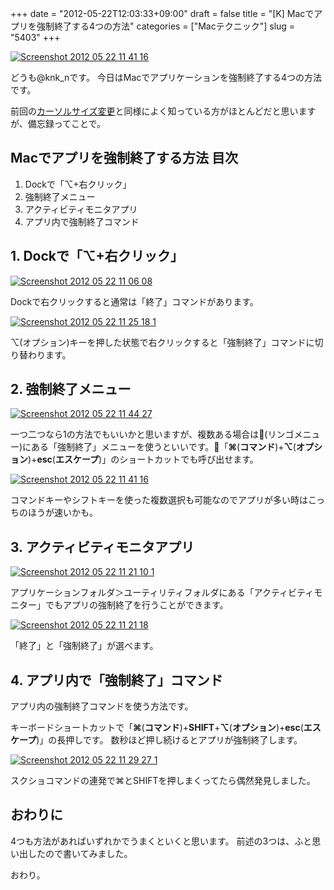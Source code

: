 +++
date = "2012-05-22T12:03:33+09:00"
draft = false
title = "[K] Macでアプリを強制終了する4つの方法"
categories = ["Macテクニック"]
slug = "5403"
+++

<div class="center"><a href="http://knk-n.com.s3-website-ap-northeast-1.amazonaws.com/images/2012/05/screenshot-2012-05-22-11.41.16.jpg"><img src="http://knk-n.com.s3-website-ap-northeast-1.amazonaws.com/images/2012/05/screenshot-2012-05-22-11.41.16.jpg" alt="Screenshot 2012 05 22 11 41 16" title="screenshot 2012-05-22 11.41.16.jpg" border="0" width="" height="" /></a></div>

どうも@knk_nです。
今日はMacでアプリケーションを強制終了する4つの方法です。

前回の<a href="http://knk-n.com/2012/05/21/how-to-change-cursor-size-on-mac/" target="_blank">カーソルサイズ変更</a>と同様によく知っている方がほとんどだと思いますが、備忘録ってことで。

<h2>Macでアプリを強制終了する方法 目次</h2>
<ol>
<li>Dockで「⌥+右クリック」</li>
<li>強制終了メニュー</li>
<li>アクティビティモニタアプリ</li>
<li>アプリ内で強制終了コマンド</li>
</ol>
<!--more-->


<h2>1. Dockで「⌥+右クリック」</h2>

<div class="center"><a href="http://knk-n.com.s3-website-ap-northeast-1.amazonaws.com/images/2012/05/screenshot-2012-05-22-11.06.08.jpg"><img src="http://knk-n.com.s3-website-ap-northeast-1.amazonaws.com/images/2012/05/screenshot-2012-05-22-11.06.08.jpg" alt="Screenshot 2012 05 22 11 06 08" title="screenshot 2012-05-22 11.06.08.jpg" border="0" width="" height="" /></a></div>

Dockで右クリックすると通常は「終了」コマンドがあります。

<div class="center"><a href="http://knk-n.com.s3-website-ap-northeast-1.amazonaws.com/images/2012/05/screenshot-2012-05-22-11.25.18-1.jpg"><img src="http://knk-n.com.s3-website-ap-northeast-1.amazonaws.com/images/2012/05/screenshot-2012-05-22-11.25.18-1.jpg" alt="Screenshot 2012 05 22 11 25 18 1" title="screenshot 2012-05-22 11.25.18-1.jpg" border="0" width="" height="" /></a></div>

⌥(オプション)キーを押した状態で右クリックすると「強制終了」コマンドに切り替わります。

<h2>2. 強制終了メニュー</h2>

<div class="center"><a href="http://knk-n.com.s3-website-ap-northeast-1.amazonaws.com/images/2012/05/screenshot-2012-05-22-11.44.27.jpg"><img src="http://knk-n.com.s3-website-ap-northeast-1.amazonaws.com/images/2012/05/screenshot-2012-05-22-11.44.27.jpg" alt="Screenshot 2012 05 22 11 44 27" title="screenshot 2012-05-22 11.44.27.jpg" border="0" width="" height="" /></a></div>

一つ二つなら1の方法でもいいかと思いますが、複数ある場合は(リンゴメニュー)にある「強制終了」メニューを使うといいです。「<strong>⌘</strong>(<strong>コマンド</strong>)+<strong>⌥</strong>(<strong>オプション</strong>)+<strong>esc</strong>(<strong>エスケープ</strong>)」のショートカットでも呼び出せます。

<div class="center"><a href="http://knk-n.com.s3-website-ap-northeast-1.amazonaws.com/images/2012/05/screenshot-2012-05-22-11.41.16.jpg"><img src="http://knk-n.com.s3-website-ap-northeast-1.amazonaws.com/images/2012/05/screenshot-2012-05-22-11.41.16.jpg" alt="Screenshot 2012 05 22 11 41 16" title="screenshot 2012-05-22 11.41.16.jpg" border="0" width="" height="" /></a></div>

コマンドキーやシフトキーを使った複数選択も可能なのでアプリが多い時はこっちのほうが速いかも。

<h2>3. アクティビティモニタアプリ</h2>

<div class="center"><a href="http://knk-n.com.s3-website-ap-northeast-1.amazonaws.com/images/2012/05/screenshot-2012-05-22-11.21.10-1.jpg"><img src="http://knk-n.com.s3-website-ap-northeast-1.amazonaws.com/images/2012/05/screenshot-2012-05-22-11.21.10-1.jpg" alt="Screenshot 2012 05 22 11 21 10 1" title="screenshot 2012-05-22 11.21.10-1.jpg" border="0" width="" height="" /></a></div>

アプリケーションフォルダ＞ユーティリティフォルダにある「アクティビティモニター」でもアプリの強制終了を行うことができます。

<div class="center"><a href="http://knk-n.com.s3-website-ap-northeast-1.amazonaws.com/images/2012/05/screenshot-2012-05-22-11.21.18.jpg"><img src="http://knk-n.com.s3-website-ap-northeast-1.amazonaws.com/images/2012/05/screenshot-2012-05-22-11.21.18.jpg" alt="Screenshot 2012 05 22 11 21 18" title="screenshot 2012-05-22 11.21.18.jpg" border="0" width="" height="" /></a></div>

「終了」と「強制終了」が選べます。

<h2>4. アプリ内で「強制終了」コマンド</h2>
アプリ内の強制終了コマンドを使う方法です。

キーボードショートカットで「<strong>⌘</strong>(<strong>コマンド</strong>)+<strong>SHIFT</strong>+<strong>⌥</strong>(<strong>オプション</strong>)+<strong>esc</strong>(<strong>エスケープ</strong>)」の長押しです。
数秒ほど押し続けるとアプリが強制終了します。

<div class="center"><a href="http://knk-n.com.s3-website-ap-northeast-1.amazonaws.com/images/2012/05/screenshot-2012-05-22-11.29.27-1.jpg"><img src="http://knk-n.com.s3-website-ap-northeast-1.amazonaws.com/images/2012/05/screenshot-2012-05-22-11.29.27-1.jpg" alt="Screenshot 2012 05 22 11 29 27 1" title="screenshot 2012-05-22 11.29.27-1.jpg" border="0" width="" height="" /></a></div>

スクショコマンドの連発で⌘とSHIFTを押しまくってたら偶然発見しました。

<h2>おわりに</h2>
4つも方法があればいずれかでうまくといくと思います。
前述の3つは、ふと思い出したので書いてみました。

おわり。
